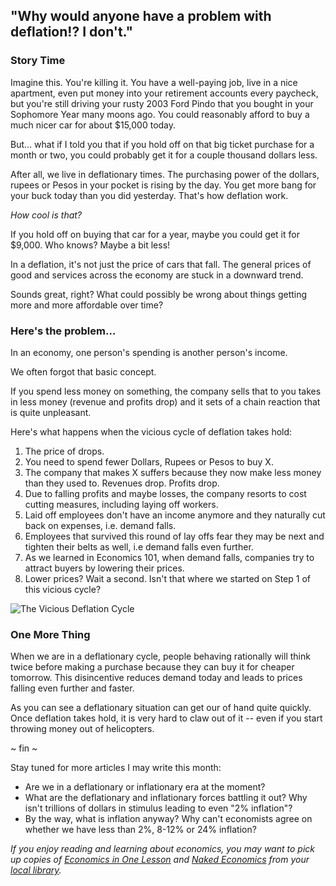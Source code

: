 ## "Why would anyone have a problem with deflation!? I don't."


### Story Time
Imagine this. You're killing it. You have a well-paying job, live in a nice apartment, even put money into your retirement accounts every paycheck, but you're still driving your rusty 2003 Ford Pindo that you bought in your Sophomore Year many moons ago. You could reasonably afford to buy a much nicer car for about $15,000 today.

But... what if I told you that if you hold off on that big ticket purchase for a month or two, you could probably get it for a couple thousand dollars less. 

After all, we live in deflationary times. The purchasing power of the dollars, rupees or Pesos in your pocket is rising by the day. You get more bang for your buck today than you did yesterday. That's how deflation work.

*How cool is that?*

If you hold off on buying that car for a year, maybe you could get it for $9,000. Who knows? Maybe a bit less!

In a deflation, it's not just the price of cars that fall. The general prices of good and services across the economy are stuck in a downward trend.

Sounds great, right? What could possibly be wrong about things getting more and more affordable over time?


### Here's the problem...

In an economy, one person's spending is another person's income.

We often forgot that basic concept.

If you spend less money on something, the company sells that to you takes in less money (revenue and profits drop) and it sets of a chain reaction that is quite unpleasant.

Here's what happens when the vicious cycle of deflation takes hold:

1. The price of <Product X> drops. 
2. You need to spend fewer Dollars, Rupees or Pesos to buy X.
3. The company that makes X suffers because they now make less money than they used to. Revenues drop. Profits drop.
4. Due to falling profits and maybe losses, the company resorts to cost cutting measures, including laying off workers.
5. Laid off employees don't have an income anymore and they naturally cut back on expenses, i.e. demand falls.
6. Employees that survived this round of lay offs fear they may be next and tighten their belts as well, i.e demand falls even further.
7. As we learned in Economics 101, when demand falls, companies try to attract buyers by lowering their prices.
8. Lower prices? Wait a second. Isn't that where we started on Step 1 of this vicious cycle?

![The Vicious Deflation Cycle](https://i.imgur.com/322UM1t.gif)

### One More Thing
When we are in a deflationary cycle, people behaving rationally will think twice before making a purchase because they can buy it for cheaper tomorrow. This disincentive reduces demand today and leads to prices falling even further and faster.

As you can see a deflationary situation can get our of hand quite quickly. Once deflation takes hold, it is very hard to claw out of it -- even if you start throwing money out of helicopters.

~ fin ~

Stay tuned for more articles I may write this month:
* Are we in a deflationary or inflationary era at the moment? 
* What are the deflationary and inflationary forces battling it out? Why isn't trillions of dollars in stimulus leading to even "2% inflation"?
* By the way, what is inflation anyway? Why can't economists agree on whether we have less than 2%, 8-12% or 24% inflation?

*If you enjoy reading and learning about economics, you may want to pick up copies of [Economics in One Lesson](https://www.amazon.ca/Economics-One-Lesson-Shortest-Understand/dp/0517548232) and [Naked Economics](https://www.amazon.ca/Naked-Economics-Undressing-Dismal-Science/dp/0393356493/) from your [local library](https://www.amazon.ca/).*



